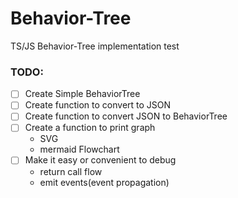 # Behavior-Tree
TS/JS Behavior-Tree implementation
test

### TODO:

- [ ] Create Simple BehaviorTree
- [ ] Create function to convert to JSON
- [ ] Create function to convert JSON to BehaviorTree
- [ ] Create a function to print graph
    - SVG
    - mermaid Flowchart
- [ ] Make it easy or convenient to debug
    - return call flow
    - emit events(event propagation)
